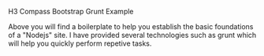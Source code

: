 H3 Compass Bootstrap Grunt Example

Above you will find a boilerplate to help you establish the basic foundations of a "Nodejs" site. I have provided several technologies such as grunt which will help you quickly perform repetive tasks.